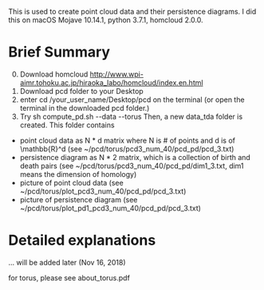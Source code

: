 This is used to create point cloud data and their persistence diagrams.
I did this on macOS Mojave 10.14.1, python 3.7.1, homcloud 2.0.0.

# Brief Summary
0. Download homcloud http://www.wpi-aimr.tohoku.ac.jp/hiraoka_labo/homcloud/index.en.html
1. Download pcd folder to your Desktop
2. enter cd /your_user_name/Desktop/pcd on the terminal
   (or open the terminal in the downloaded pcd folder.)
3. Try sh compute_pd.sh --data --torus
Then, a new data_tda folder is created.
This folder contains 
- point cloud data as N * d matrix where N is # of points and d is of \mathbb{R}^d
  (see ~/pcd/torus/pcd3_num_40/pcd_pd/pcd_3.txt)
- persistence diagram as N * 2 matrix, which is a collection of birth and death pairs
  (see ~/pcd/torus/pcd3_num_40/pcd_pd/dim1_3.txt, dim1 means the dimension of homology)
- picture of point cloud data
  (see ~/pcd/torus/plot_pcd3_num_40/pcd_pd/pcd_3.txt)
- picture of persistence diagram
  (see ~/pcd/torus/plot_pd1_pcd3_num_40/pcd_pd/pcd_3.txt)

# Detailed explanations
... will be added later (Nov 16, 2018)

for torus, please see about_torus.pdf
